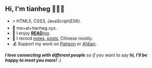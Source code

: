 <h2>Hi, I'm tianheg 👋👨‍💻</h2>

- ⚡ HTML5, CSS3, JavaScript(ES6).
- 📧 me+at+tianheg.xyz.
- 📖 I enjoy [**READ**ing](https://tianheg.xyz/tags/reading/).
- 📝 I record [notes, posts](https://tianheg.xyz), Chinese mostly.
- 💰 Support my work on [Patreon](https://www.patreon.com/tianheg) or [Afdian](https://afdian.net/@tianheg).

<em><b>I love connecting with different people</b> so if you want to say <b>hi, I'll be happy to meet you more!</b> :)</em>
